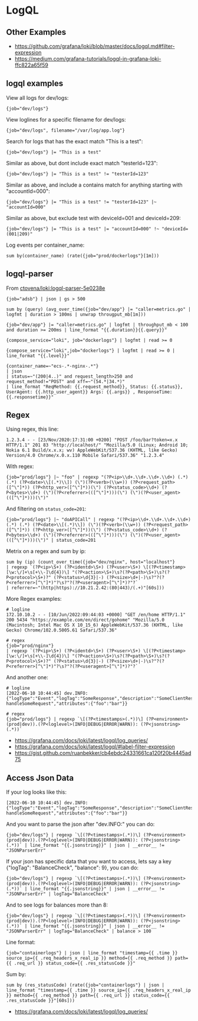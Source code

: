 # LogQL

## Other Examples

- https://github.com/grafana/loki/blob/master/docs/logql.md#filter-expression
- https://medium.com/grafana-tutorials/logql-in-grafana-loki-ffc822a65f59

## logql examples

View all logs for dev/logs:

```
{job="dev/logs"}
```

View loglines for a specific filename for dev/logs:

```
{job="dev/logs", filename="/var/log/app.log"}
```

Search for logs that has the exact match "This is a test":

```
{job="dev/logs"} |= "This is a test"
```

Similar as above, but dont include exact match "testerId=123":

```
{job="dev/logs"} |= "This is a test" != "testerId=123"
```

Similar as above, and include a contains match for anything starting with "accountId=000":

```
{job="dev/logs"} |= "This is a test" != "testerId=123" |~ "accountId=000"
```

Similar as above, but exclude test with deviceId=001 and deviceId=209:

```
{job="dev/logs"} |= "This is a test" |= "accountId=000" !~ "deviceId=(001|209)"
```

Log events per container_name:

```
sum by(container_name) (rate({job="prod/dockerlogs"}[1m]))
```

## logql-parser

From [ctovena/loki:logql-parser-5e0238e](https://hub.docker.com/layers/ctovena/loki/logql-parser-5e0238e/images/sha256-a326d3329c25729b111216bdb0bddb4b8e976a40954c8be4c5396f36a5fb4f23?context=explore)

```
{job="adsb"} | json | gs > 500
```

```
sum by (query) (avg_over_time({job="dev/app"} |= "caller=metrics.go" | logfmt | duration > 100ms | unwrap througput_mb[1m]))
```

```
{job="dev/app"} |= "caller=metrics.go" | logfmt | throughput_mb < 100 and duration >= 200ms | line_format "{{.duration}}{{.query}}"
```

```
{compose_service="loki", job="dockerlogs"} | logfmt | read >= 0
```

```
{compose_service="loki",job="dockerlogs"} | logfmt | read >= 0 | line_format "{{.level}}"
```

```
{container_name=~"ecs-.*-nginx-.*"} 
| json 
| status=~"(200|4..)" and request_length>250 and request_method!="POST" and xff=~"(54.*|34.*)" 
| line_format "ReqMethod: {{.request_method}}, Status: {{.status}}, UserAgent: {{.http_user_agent}} Args: {{.args}} , ResponseTime: {{.responsetime}}"
```

## Regex

Using regex, this line:

```
1.2.3.4 - - [23/Nov/2020:17:31:00 +0200] "POST /foo/bar?token=x.x HTTP/1.1" 201 83 "http://localhost/" "Mozilla/5.0 (Linux; Android 10; Nokia 6.1 Build/x.x.x; wv) AppleWebKit/537.36 (KHTML, like Gecko) Version/4.0 Chrome/x.0.x.110 Mobile Safari/537.36" "1.2.3.4"
```

With regex:

```
{job="prod/logs"} |~ "foo" | regexp "(?P<ip>\\d+.\\d+.\\d+.\\d+) (.*) (.*) (?P<date>\\[(.*)\\]) (\")(?P<verb>(\\w+)) (?P<request_path>([^\"]*)) (?P<http_ver>([^\"]*))(\") (?P<status_code>\\d+) (?P<bytes>\\d+) (\")(?P<referrer>(([^\"]*)))(\") (\")(?P<user_agent>(([^\"]*)))(\")"
```

And filtering on `status_code=201`:

```
{job="prod/logs"} |~ "doAPICall" | regexp "(?P<ip>\\d+.\\d+.\\d+.\\d+) (.*) (.*) (?P<date>\\[(.*)\\]) (\")(?P<verb>(\\w+)) (?P<request_path>([^\"]*)) (?P<http_ver>([^\"]*))(\") (?P<status_code>\\d+) (?P<bytes>\\d+) (\")(?P<referrer>(([^\"]*)))(\") (\")(?P<user_agent>(([^\"]*)))(\")" | status_code=201
```

Metrix on a regex and sum by ip:

```
sum by (ip) (count_over_time({job="dev/nginx", host="localhost"}
| regexp `(?P<ip>\S+) (?P<identd>\S+) (?P<user>\S+) \[(?P<timestamp>[\w:\/]+\s[+\\-]\d{4})\] "(?P<action>\S+)\s?(?P<path>\S+)\s?(?P<protocol>\S+)?" (?P<status>\d{3}|-) (?P<size>\d+|-)\s?"?(?P<referrer>[^\"]*)"?\s?"?(?P<useragent>[^\"]*)?"?`  
| referrer=~"(http|https)://10.21.2.42:(80|443)/(.+)"[60s]))
```

More Regex examples:

```
# logline
172.10.10.2 - - [10/Jun/2022:09:44:03 +0000] "GET /en/home HTTP/1.1" 200 5434 "https://example.com/en/direct/gohome" "Mozilla/5.0 (Macintosh; Intel Mac OS X 10_15_6) AppleWebKit/537.36 (KHTML, like Gecko) Chrome/102.0.5005.61 Safari/537.36"

# regex
{job="prod/nginx"}
| regexp `(?P<ip>\S+) (?P<identd>\S+) (?P<user>\S+) \[(?P<timestamp>[\w:\/]+\s[+\\-]\d{4})\] "(?P<action>\S+)\s?(?P<path>\S+)\s?(?P<protocol>\S+)?" (?P<status>\d{3}|-) (?P<size>\d+|-)\s?"?(?P<referrer>[^\"]*)"?\s?"?(?P<useragent>[^\"]*)?"?`
```

And another one:

```
# logline
[2022-06-10 10:44:45] dev.INFO: {"logType":"Event","logTag":"SomeResponse","description":"SomeClientResponse: handleSomeRequest","attributes":{"foo":"bar"}}

# regex
{job="prod/logs"} | regexp `\[(?P<timestamps>(.*))\] (?P<environment>(prod|dev)).(?P<loglevel>(INFO|DEBUG|ERROR|WARN)): (?P<jsonstring>(.*))`
```

- https://grafana.com/docs/loki/latest/logql/log_queries/
- https://grafana.com/docs/loki/latest/logql/#label-filter-expression
- https://gist.github.com/ruanbekker/cb4ebdc24331661ca120f20b4445ad75

## Access Json Data

If your log looks like this:

```
[2022-06-10 10:44:45] dev.INFO: {"logType":"Event","logTag":"SomeResponse","description":"SomeClientResponse: handleSomeRequest","attributes":{"foo":"bar"}}
```

And you want to parse the json after "dev.INFO:" you can do:

```
{job="dev/logs"} | regexp `\[(?P<timestamps>(.*))\] (?P<environment>(prod|dev)).(?P<loglevel>(INFO|DEBUG|ERROR|WARN)): (?P<jsonstring>(.*))` | line_format "{{.jsonstring}}" | json | __error__ != "JSONParserErr"
```

If your json has specific data that you want to access, lets say a key {"logTag": "BalanceCheck", "balance": 9}, you can do:

```
{job="dev/logs"} | regexp `\[(?P<timestamps>(.*))\] (?P<environment>(prod|dev)).(?P<loglevel>(INFO|DEBUG|ERROR|WARN)): (?P<jsonstring>(.*))` | line_format "{{.jsonstring}}" | json | __error__ != "JSONParserErr" | logTag="BalanceCheck"
```

And to see logs for balances more than 8:

```
{job="dev/logs"} | regexp `\[(?P<timestamps>(.*))\] (?P<environment>(prod|dev)).(?P<loglevel>(INFO|DEBUG|ERROR|WARN)): (?P<jsonstring>(.*))` | line_format "{{.jsonstring}}" | json | __error__ != "JSONParserErr" | logTag="BalanceCheck" | balance > 100
```

Line format:

```
{job="containerlogs"} | json | line_format "timestamp={{ .time }} source_ip={{ .req_headers_x_real_ip }} method={{ .req_method }} path={{ .req_url }} status_code={{ .res_statusCode }}"
```

Sum by:

```
sum by (res_statusCode) (rate({job="containerlogs"} | json | line_format "timestamp={{ .time }} source_ip={{ .req_headers_x_real_ip }} method={{ .req_method }} path={{ .req_url }} status_code={{ .res_statusCode }}"[60s])) 
```

- https://grafana.com/docs/loki/latest/logql/log_queries/
